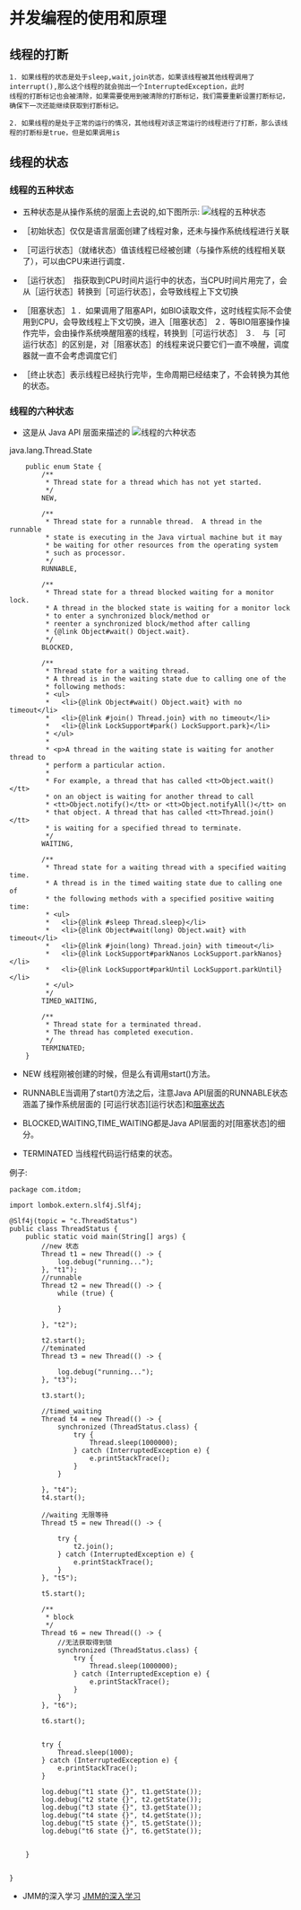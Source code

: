 # 并发编程的使用和原理
## 线程的打断
```text
1. 如果线程的状态是处于sleep,wait,join状态，如果该线程被其他线程调用了interrupt(),那么这个线程的就会抛出一个InterruptedException，此时
线程的打断标记也会被清除，如果需要使用到被清除的打断标记，我们需要重新设置打断标记，确保下一次还能继续获取到打断标记。

2. 如果线程的是处于正常的运行的情况，其他线程对该正常运行的线程进行了打断，那么该线程的打断标是true，但是如果调用is

```


## 线程的状态
### 线程的五种状态
* 五种状态是从操作系统的层面上去说的,如下图所示:
![线程的五种状态](./files\five_thread_status.PNG)

* ［初始状态］仅仅是语言层面创建了线程对象，还未与操作系统线程进行关联
* ［可运行状态］（就绪状态）值该线程已经被创建（与操作系统的线程相关联了），可以由CPU来进行调度．
* ［运行状态］　指获取到CPU时间片运行中的状态，当CPU时间片用完了，会从［运行状态］转换到［可运行状态］，会导致线程上下文切换
* ［阻塞状态］１．如果调用了阻塞API，如BIO读取文件，这时线程实际不会使用到CPU，会导致线程上下文切换，进入［阻塞状态］
            ２．等BIO阻塞操作操作完毕，会由操作系统唤醒阻塞的线程，转换到［可运行状态］
            ３.　与［可运行状态］的区别是，对［阻塞状态］的线程来说只要它们一直不唤醒，调度器就一直不会考虑调度它们
* ［终止状态］表示线程已经执行完毕，生命周期已经结束了，不会转换为其他的状态。







### 线程的六种状态
* 这是从 Java API 层面来描述的
![线程的六种状态](./files/six_thread_status.PNG)


java.lang.Thread.State
```text
    public enum State {
        /**
         * Thread state for a thread which has not yet started.
         */
        NEW,

        /**
         * Thread state for a runnable thread.  A thread in the runnable
         * state is executing in the Java virtual machine but it may
         * be waiting for other resources from the operating system
         * such as processor.
         */
        RUNNABLE,

        /**
         * Thread state for a thread blocked waiting for a monitor lock.
         * A thread in the blocked state is waiting for a monitor lock
         * to enter a synchronized block/method or
         * reenter a synchronized block/method after calling
         * {@link Object#wait() Object.wait}.
         */
        BLOCKED,

        /**
         * Thread state for a waiting thread.
         * A thread is in the waiting state due to calling one of the
         * following methods:
         * <ul>
         *   <li>{@link Object#wait() Object.wait} with no timeout</li>
         *   <li>{@link #join() Thread.join} with no timeout</li>
         *   <li>{@link LockSupport#park() LockSupport.park}</li>
         * </ul>
         *
         * <p>A thread in the waiting state is waiting for another thread to
         * perform a particular action.
         *
         * For example, a thread that has called <tt>Object.wait()</tt>
         * on an object is waiting for another thread to call
         * <tt>Object.notify()</tt> or <tt>Object.notifyAll()</tt> on
         * that object. A thread that has called <tt>Thread.join()</tt>
         * is waiting for a specified thread to terminate.
         */
        WAITING,

        /**
         * Thread state for a waiting thread with a specified waiting time.
         * A thread is in the timed waiting state due to calling one of
         * the following methods with a specified positive waiting time:
         * <ul>
         *   <li>{@link #sleep Thread.sleep}</li>
         *   <li>{@link Object#wait(long) Object.wait} with timeout</li>
         *   <li>{@link #join(long) Thread.join} with timeout</li>
         *   <li>{@link LockSupport#parkNanos LockSupport.parkNanos}</li>
         *   <li>{@link LockSupport#parkUntil LockSupport.parkUntil}</li>
         * </ul>
         */
        TIMED_WAITING,

        /**
         * Thread state for a terminated thread.
         * The thread has completed execution.
         */
        TERMINATED;
    }
```

* NEW 线程刚被创建的时候，但是么有调用start()方法。

* RUNNABLE当调用了start()方法之后，注意Java API层面的RUNNABLE状态涵盖了操作系统层面的
[可运行状态][运行状态]和[阻塞状态](由于BIO导致的线程阻塞,在Java里面无法区分，仍然认为是可运行的)

* BLOCKED,WAITING,TIME_WAITING都是Java API层面的对[阻塞状态]的细分。

* TERMINATED 当线程代码运行结束的状态。

例子:
```text
package com.itdom;

import lombok.extern.slf4j.Slf4j;

@Slf4j(topic = "c.ThreadStatus")
public class ThreadStatus {
    public static void main(String[] args) {
        //new 状态
        Thread t1 = new Thread(() -> {
            log.debug("running...");
        }, "t1");
        //runnable
        Thread t2 = new Thread(() -> {
            while (true) {

            }

        }, "t2");

        t2.start();
        //teminated
        Thread t3 = new Thread(() -> {

            log.debug("running...");
        }, "t3");

        t3.start();

        //timed_waiting
        Thread t4 = new Thread(() -> {
            synchronized (ThreadStatus.class) {
                try {
                    Thread.sleep(1000000);
                } catch (InterruptedException e) {
                    e.printStackTrace();
                }
            }

        }, "t4");
        t4.start();

        //waiting 无限等待
        Thread t5 = new Thread(() -> {

            try {
                t2.join();
            } catch (InterruptedException e) {
                e.printStackTrace();
            }
        }, "t5");

        t5.start();

        /**
         * block
         */
        Thread t6 = new Thread(() -> {
            //无法获取得到锁
            synchronized (ThreadStatus.class) {
                try {
                    Thread.sleep(1000000);
                } catch (InterruptedException e) {
                    e.printStackTrace();
                }
            }
        }, "t6");

        t6.start();


        try {
            Thread.sleep(1000);
        } catch (InterruptedException e) {
            e.printStackTrace();
        }

        log.debug("t1 state {}", t1.getState());
        log.debug("t2 state {}", t2.getState());
        log.debug("t3 state {}", t3.getState());
        log.debug("t4 state {}", t4.getState());
        log.debug("t5 state {}", t5.getState());
        log.debug("t6 state {}", t6.getState());


    }


}
```



* JMM的深入学习
[JMM的深入学习](./files/JMM.MD)


